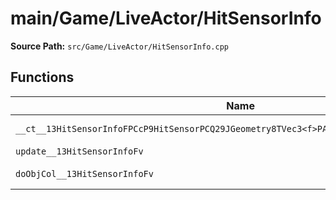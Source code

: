 # main/Game/LiveActor/HitSensorInfo

**Source Path:** `src/Game/LiveActor/HitSensorInfo.cpp`

## Functions

| Name | Address | Match % |
|------|---------|---------|
| `__ct__13HitSensorInfoFPCcP9HitSensorPCQ29JGeometry8TVec3<f>PA4_fRCQ29JGeometry8TVec3<f>b` | `0x80163E20` | :x: (86.7%) |
| `update__13HitSensorInfoFv` | `0x80163E98` | :x: (0.0%) |
| `doObjCol__13HitSensorInfoFv` | `0x801640F4` | :white_check_mark: (100.0%) |